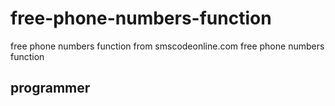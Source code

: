 # free-phone-numbers-function
free phone numbers function from smscodeonline.com
free phone numbers function  


## programmer 
